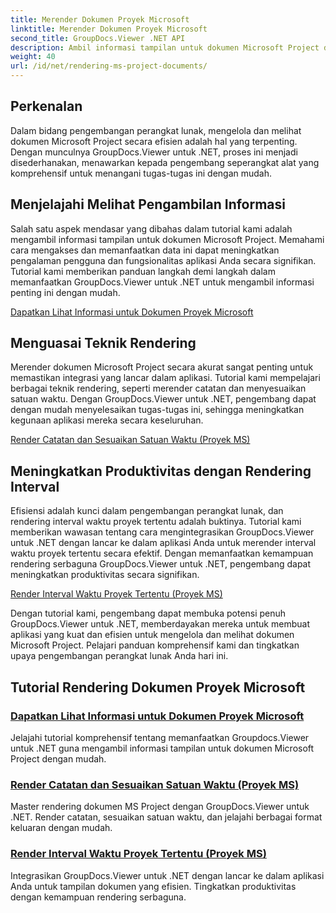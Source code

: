 ```yaml
---
title: Merender Dokumen Proyek Microsoft
linktitle: Merender Dokumen Proyek Microsoft
second_title: GroupDocs.Viewer .NET API
description: Ambil informasi tampilan untuk dokumen Microsoft Project dengan mudah dengan GroupDocs.Viewer untuk .NET. Tingkatkan produktivitas dengan kemampuan rendering serbaguna.
weight: 40
url: /id/net/rendering-ms-project-documents/
---
```

## Perkenalan

Dalam bidang pengembangan perangkat lunak, mengelola dan melihat dokumen Microsoft Project secara efisien adalah hal yang terpenting. Dengan munculnya GroupDocs.Viewer untuk .NET, proses ini menjadi disederhanakan, menawarkan kepada pengembang seperangkat alat yang komprehensif untuk menangani tugas-tugas ini dengan mudah.

## Menjelajahi Melihat Pengambilan Informasi
Salah satu aspek mendasar yang dibahas dalam tutorial kami adalah mengambil informasi tampilan untuk dokumen Microsoft Project. Memahami cara mengakses dan memanfaatkan data ini dapat meningkatkan pengalaman pengguna dan fungsionalitas aplikasi Anda secara signifikan. Tutorial kami memberikan panduan langkah demi langkah dalam memanfaatkan GroupDocs.Viewer untuk .NET untuk mengambil informasi penting ini dengan mudah.

[Dapatkan Lihat Informasi untuk Dokumen Proyek Microsoft](./get-view-info-ms-project/)

## Menguasai Teknik Rendering
Merender dokumen Microsoft Project secara akurat sangat penting untuk memastikan integrasi yang lancar dalam aplikasi. Tutorial kami mempelajari berbagai teknik rendering, seperti merender catatan dan menyesuaikan satuan waktu. Dengan GroupDocs.Viewer untuk .NET, pengembang dapat dengan mudah menyelesaikan tugas-tugas ini, sehingga meningkatkan kegunaan aplikasi mereka secara keseluruhan.

[Render Catatan dan Sesuaikan Satuan Waktu (Proyek MS)](./render-notes-and-adjust-time-ms-project/)

## Meningkatkan Produktivitas dengan Rendering Interval
Efisiensi adalah kunci dalam pengembangan perangkat lunak, dan rendering interval waktu proyek tertentu adalah buktinya. Tutorial kami memberikan wawasan tentang cara mengintegrasikan GroupDocs.Viewer untuk .NET dengan lancar ke dalam aplikasi Anda untuk merender interval waktu proyek tertentu secara efektif. Dengan memanfaatkan kemampuan rendering serbaguna GroupDocs.Viewer untuk .NET, pengembang dapat meningkatkan produktivitas secara signifikan.

[Render Interval Waktu Proyek Tertentu (Proyek MS)](./render-project-time-interval-ms-project/)

Dengan tutorial kami, pengembang dapat membuka potensi penuh GroupDocs.Viewer untuk .NET, memberdayakan mereka untuk membuat aplikasi yang kuat dan efisien untuk mengelola dan melihat dokumen Microsoft Project. Pelajari panduan komprehensif kami dan tingkatkan upaya pengembangan perangkat lunak Anda hari ini.
## Tutorial Rendering Dokumen Proyek Microsoft
### [Dapatkan Lihat Informasi untuk Dokumen Proyek Microsoft](./get-view-info-ms-project/)
Jelajahi tutorial komprehensif tentang memanfaatkan Groupdocs.Viewer untuk .NET guna mengambil informasi tampilan untuk dokumen Microsoft Project dengan mudah.
### [Render Catatan dan Sesuaikan Satuan Waktu (Proyek MS)](./render-notes-and-adjust-time-ms-project/)
Master rendering dokumen MS Project dengan GroupDocs.Viewer untuk .NET. Render catatan, sesuaikan satuan waktu, dan jelajahi berbagai format keluaran dengan mudah.
### [Render Interval Waktu Proyek Tertentu (Proyek MS)](./render-project-time-interval-ms-project/)
Integrasikan GroupDocs.Viewer untuk .NET dengan lancar ke dalam aplikasi Anda untuk tampilan dokumen yang efisien. Tingkatkan produktivitas dengan kemampuan rendering serbaguna.